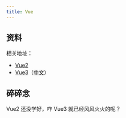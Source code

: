 ```yaml
---
title: Vue
---
```


## 资料

相关地址：

+ [Vue2](https://cn.vuejs.org/)
+ [Vue3](https://v3.vuejs.org/)（[中文](https://v3.cn.vuejs.org/)）



## 碎碎念

Vue2 还没学好，咋 Vue3 就已经风风火火的呢？